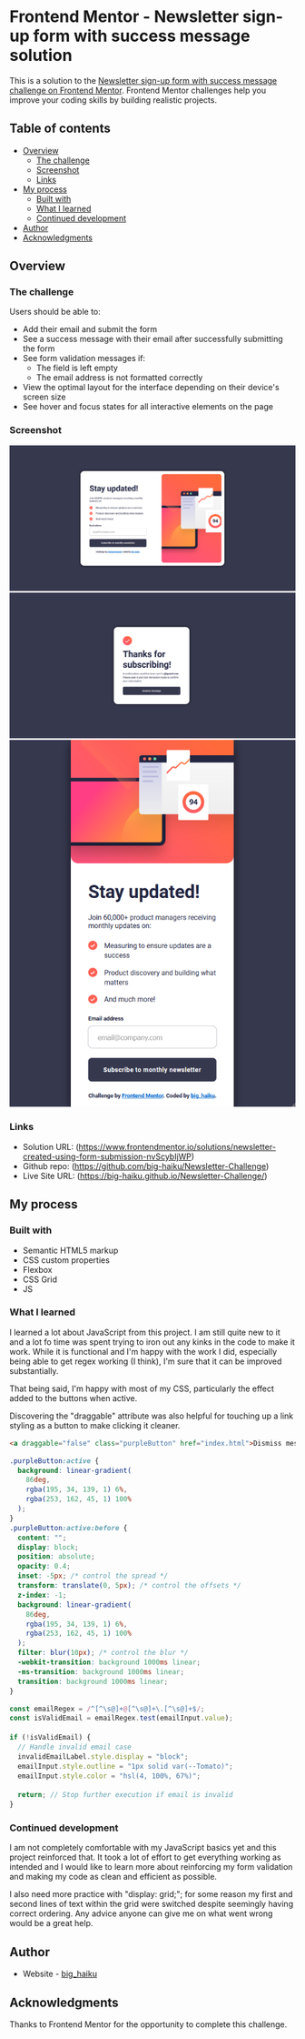 # Frontend Mentor - Newsletter sign-up form with success message solution

This is a solution to the [Newsletter sign-up form with success message challenge on Frontend Mentor](https://www.frontendmentor.io/challenges/newsletter-signup-form-with-success-message-3FC1AZbNrv). Frontend Mentor challenges help you improve your coding skills by building realistic projects.

## Table of contents

- [Overview](#overview)
  - [The challenge](#the-challenge)
  - [Screenshot](#screenshot)
  - [Links](#links)
- [My process](#my-process)
  - [Built with](#built-with)
  - [What I learned](#what-i-learned)
  - [Continued development](#continued-development)
- [Author](#author)
- [Acknowledgments](#acknowledgments)

## Overview

### The challenge

Users should be able to:

- Add their email and submit the form
- See a success message with their email after successfully submitting the form
- See form validation messages if:
  - The field is left empty
  - The email address is not formatted correctly
- View the optimal layout for the interface depending on their device's screen size
- See hover and focus states for all interactive elements on the page

### Screenshot

![](design/completed-screenshot.png)
![](design/completed-screenshot2.png)
![](design/completed-screenshot3.png)

### Links

- Solution URL: (https://www.frontendmentor.io/solutions/newsletter-created-using-form-submission-nvScybIjWP)
- Github repo: (https://github.com/big-haiku/Newsletter-Challenge)
- Live Site URL: (https://big-haiku.github.io/Newsletter-Challenge/)

## My process

### Built with

- Semantic HTML5 markup
- CSS custom properties
- Flexbox
- CSS Grid
- JS

### What I learned

I learned a lot about JavaScript from this project. I am still quite new to it and a lot fo time was spent trying to iron out any kinks in the code to make it work. While it is functional and I'm happy with the work I did, especially being able to get regex working (I think), I'm sure that it can be improved substantially.

That being said, I'm happy with most of my CSS, particularly the effect added to the buttons when active.

Discovering the "draggable" attribute was also helpful for touching up a link styling as a button to make clicking it cleaner.

```html
<a draggable="false" class="purpleButton" href="index.html">Dismiss message</a>
```

```css
.purpleButton:active {
  background: linear-gradient(
    86deg,
    rgba(195, 34, 139, 1) 6%,
    rgba(253, 162, 45, 1) 100%
  );
}
.purpleButton:active:before {
  content: "";
  display: block;
  position: absolute;
  opacity: 0.4;
  inset: -5px; /* control the spread */
  transform: translate(0, 5px); /* control the offsets */
  z-index: -1;
  background: linear-gradient(
    86deg,
    rgba(195, 34, 139, 1) 6%,
    rgba(253, 162, 45, 1) 100%
  );
  filter: blur(10px); /* control the blur */
  -webkit-transition: background 1000ms linear;
  -ms-transition: background 1000ms linear;
  transition: background 1000ms linear;
}
```

```js
const emailRegex = /^[^\s@]+@[^\s@]+\.[^\s@]+$/;
const isValidEmail = emailRegex.test(emailInput.value);

if (!isValidEmail) {
  // Handle invalid email case
  invalidEmailLabel.style.display = "block";
  emailInput.style.outline = "1px solid var(--Tomato)";
  emailInput.style.color = "hsl(4, 100%, 67%)";

  return; // Stop further execution if email is invalid
}
```

### Continued development

I am not completely comfortable with my JavaScript basics yet and this project reinforced that. It took a lot of effort to get everything working as intended and I would like to learn more about reinforcing my form validation and making my code as clean and efficient as possible.

I also need more practice with "display: grid;"; for some reason my first and second lines of text within the grid were switched despite seemingly having correct ordering. Any advice anyone can give me on what went wrong would be a great help.

## Author

- Website - [big_haiku](https://www.your-site.com)

## Acknowledgments

Thanks to Frontend Mentor for the opportunity to complete this challenge.
